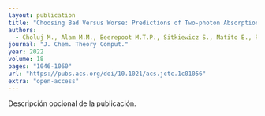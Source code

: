 ```yaml
---
layout: publication
title: "Choosing Bad Versus Worse: Predictions of Two-photon Absorption Strengths Based on Popular Density Functional Approximations"
authors:
  - Choluj M., Alam M.M., Beerepoot M.T.P., Sitkiewicz S., Matito E., Ruud K., Zalesny R.
journal: "J. Chem. Theory Comput."
year: 2022
volume: 18
pages: "1046-1060"
url: "https://pubs.acs.org/doi/10.1021/acs.jctc.1c01056"
extra: "open-access"
---
```


Descripción opcional de la publicación.
